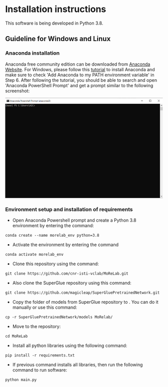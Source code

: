 # Installation instructions
This software is being developed in Python 3.8.

## Guideline for Windows and Linux

### Anaconda installation
Anaconda free community edition can be downloaded from [Anaconda Website](https://www.anaconda.com/products/distribution). For Windows, please follow this [tutorial](https://www.datacamp.com/tutorial/installing-anaconda-windows) to install Anaconda and make sure to check 'Add Anaconda to my PATH environment variable' in Step 6. After following the tutorial, you should be able to search and open 'Anaconda PowerShell Prompt' and get a prompt similar to the following screenshot:
<p align="center">
  <img width="550" height="320" src="https://github.com/cnr-isti-vclab/MoReLab/blob/main/readme_images/prompt_screenshot.png">
</p>

### Environment setup and installation of requirements

- Open Anaconda Powershell prompt and create a Python 3.8 environment by entering the command:
~~~
conda create --name morelab_env python=3.8
~~~

- Activate the environment by entering the command
~~~
conda activate morelab_env
~~~

- Clone this repository using the command:
~~~
git clone https://github.com/cnr-isti-vclab/MoReLab.git
~~~

- Also clone the SuperGlue repository using this command:
~~~
git clone https://github.com/magicleap/SuperGluePretrainedNetwork.git
~~~

- Copy the folder of models from SuperGlue repository to . You can do it manually or use this command:
~~~
cp -r SuperGluePretrainedNetwork/models MoRelab/
~~~

- Move to the repository:
~~~
cd MoReLab
~~~

- Install all python libraries using the following command:
~~~
pip install -r requirements.txt
~~~

- If previous command installs all libraries, then run the following command to run software:
~~~
python main.py
~~~

